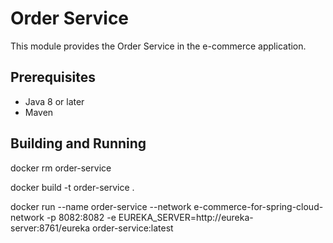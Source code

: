 # Order Service

This module provides the Order Service in the e-commerce application.

## Prerequisites

- Java 8 or later
- Maven

## Building and Running

docker rm order-service

docker build -t order-service .

docker run --name order-service --network e-commerce-for-spring-cloud-network -p 8082:8082 -e EUREKA_SERVER=http://eureka-server:8761/eureka order-service:latest
